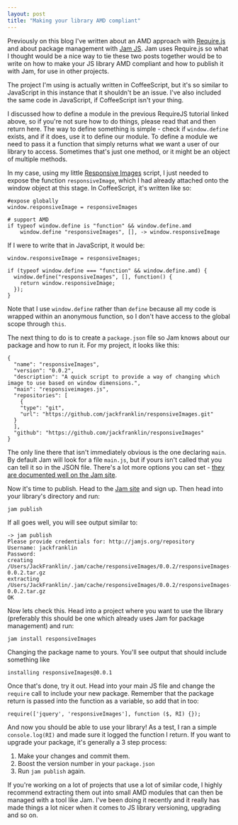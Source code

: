 ```yaml
---
layout: post
title: "Making your library AMD compliant"
---
```


Previously on this blog I've written about an AMD approach with [Require.js](http://javascriptplayground.com/blog/2012/07/requirejs-amd-tutorial-introduction) and about package management with [Jam JS](http://javascriptplayground.com/blog/2012/07/package-management-with-jam-js). Jam uses Require.js so what I thought would be a nice way to tie these two posts together would be to write on how to make your JS library AMD compliant and how to publish it with Jam, for use in other projects.

The project I'm using is actually written in CoffeeScript, but it's so similar to JavaScript in this instance that it shouldn't be an issue. I've also included the same code in JavaScript, if CoffeeScript isn't your thing.

I discussed how to define a module in the previous RequireJS tutorial linked above, so if you're not sure how to do things, please read that and then return here. The way to define something is simple - check if `window.define` exists, and if it does, use it to define our module. To define a module we need to pass it a function that simply returns what we want a user of our library to access. Sometimes that's just one method, or it might be an object of multiple methods.

In my case, using my little [Responsive Images](https://github.com/jackfranklin/responsiveImages) script, I just needed to expose the function `responsiveImage`, which I had already attached onto the window object at this stage. In CoffeeScript, it's written like so:

    #expose globally
    window.responsiveImage = responsiveImages

    # support AMD
    if typeof window.define is "function" && window.define.amd
        window.define "responsiveImages", [], -> window.responsiveImage



If I were to write that in JavaScript, it would be:

    window.responsiveImage = responsiveImages;

    if (typeof window.define === "function" && window.define.amd) {
      window.define("responsiveImages", [], function() {
        return window.responsiveImage;
      });
    }

Note that I use `window.define` rather than `define` because all my code is wrapped within an anonymous function, so I don't have access to the global scope through `this`.

The next thing to do is to create a `package.json` file so Jam knows about our package and how to run it. For my project, it looks like this:

    {
      "name": "responsiveImages",
      "version": "0.0.2",
      "description": "A quick script to provide a way of changing which image to use based on window dimensions.",
      "main": "responsiveimages.js",
      "repositories": [
        {
        "type": "git",
        "url": "https://github.com/jackfranklin/responsiveImages.git"
      }
      ],
      "github": "https://github.com/jackfranklin/responsiveImages"
    }

The only line there that isn't immediately obvious is the one declaring `main`. By default Jam will look for a file `main.js`, but if yours isn't called that you can tell it so in the JSON file. There's a lot more options you can set - [they are documented well on the Jam site](http://jamjs.org/docs#Package_json).

Now it's time to publish. Head to the [Jam site](http://jamjs.org/) and sign up. Then head into your library's directory and run:

    jam publish

If all goes well, you will see output similar to:

    -> jam publish
    Please provide credentials for: http://jamjs.org/repository
    Username: jackfranklin
    Password:
    creating /Users/JackFranklin/.jam/cache/responsiveImages/0.0.2/responsiveImages-0.0.2.tar.gz
    extracting /Users/JackFranklin/.jam/cache/responsiveImages/0.0.2/responsiveImages-0.0.2.tar.gz
    OK

Now lets check this. Head into a project where you want to use the library (preferably this should be one which already uses Jam for package management) and run:

    jam install responsiveImages

Changing the package name to yours. You'll see output that should include something like

    installing responsiveImages@0.0.1

Once that's done, try it out. Head into your main JS file and change the `require` call to include your new package. Remember that the package return is passed into the function as a variable, so add that in too:

    require(['jquery', 'responsiveImages'], function ($, RI) {});

And now you should be able to use your library! As a test, I ran a simple `console.log(RI)` and made sure it logged the function I return. If you want to upgrade your package, it's generally a 3 step process:

1. Make your changes and commit them.
2. Boost the version number in your `package.json`
3. Run `jam publish` again.

If you're working on a lot of projects that use a lot of similar code, I highly recommend extracting them out into small AMD modules that can then be managed with a tool like Jam. I've been doing it recently and it really has made things a lot nicer when it comes to JS library versioning, upgrading and so on.
